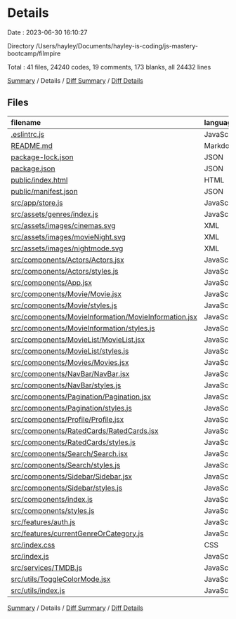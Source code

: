 # Details

Date : 2023-06-30 16:10:27

Directory /Users/hayley/Documents/hayley-is-coding/js-mastery-bootcamp/filmpire

Total : 41 files,  24240 codes, 19 comments, 173 blanks, all 24432 lines

[Summary](results.md) / Details / [Diff Summary](diff.md) / [Diff Details](diff-details.md)

## Files
| filename | language | code | comment | blank | total |
| :--- | :--- | ---: | ---: | ---: | ---: |
| [.eslintrc.js](/.eslintrc.js) | JavaScript | 67 | 0 | 1 | 68 |
| [README.md](/README.md) | Markdown | 1 | 0 | 1 | 2 |
| [package-lock.json](/package-lock.json) | JSON | 22,939 | 0 | 1 | 22,940 |
| [package.json](/package.json) | JSON | 56 | 0 | 1 | 57 |
| [public/index.html](/public/index.html) | HTML | 21 | 0 | 1 | 22 |
| [public/manifest.json](/public/manifest.json) | JSON | 25 | 0 | 1 | 26 |
| [src/app/store.js](/src/app/store.js) | JavaScript | 12 | 0 | 2 | 14 |
| [src/assets/genres/index.js](/src/assets/genres/index.js) | JavaScript | 46 | 0 | 4 | 50 |
| [src/assets/images/cinemas.svg](/src/assets/images/cinemas.svg) | XML | 1 | 0 | 0 | 1 |
| [src/assets/images/movieNight.svg](/src/assets/images/movieNight.svg) | XML | 1 | 0 | 0 | 1 |
| [src/assets/images/nightmode.svg](/src/assets/images/nightmode.svg) | XML | 1 | 0 | 0 | 1 |
| [src/components/Actors/Actors.jsx](/src/components/Actors/Actors.jsx) | JavaScript | 60 | 1 | 7 | 68 |
| [src/components/Actors/styles.js](/src/components/Actors/styles.js) | JavaScript | 14 | 0 | 2 | 16 |
| [src/components/App.jsx](/src/components/App.jsx) | JavaScript | 32 | 0 | 6 | 38 |
| [src/components/Movie/Movie.jsx](/src/components/Movie/Movie.jsx) | JavaScript | 27 | 0 | 5 | 32 |
| [src/components/Movie/styles.js](/src/components/Movie/styles.js) | JavaScript | 36 | 0 | 2 | 38 |
| [src/components/MovieInformation/MovieInformation.jsx](/src/components/MovieInformation/MovieInformation.jsx) | JavaScript | 168 | 0 | 13 | 181 |
| [src/components/MovieInformation/styles.js](/src/components/MovieInformation/styles.js) | JavaScript | 74 | 0 | 2 | 76 |
| [src/components/MovieList/MovieList.jsx](/src/components/MovieList/MovieList.jsx) | JavaScript | 16 | 0 | 5 | 21 |
| [src/components/MovieList/styles.js](/src/components/MovieList/styles.js) | JavaScript | 12 | 0 | 2 | 14 |
| [src/components/Movies/Movies.jsx](/src/components/Movies/Movies.jsx) | JavaScript | 40 | 0 | 8 | 48 |
| [src/components/NavBar/NavBar.jsx](/src/components/NavBar/NavBar.jsx) | JavaScript | 108 | 0 | 10 | 118 |
| [src/components/NavBar/styles.js](/src/components/NavBar/styles.js) | JavaScript | 35 | 0 | 3 | 38 |
| [src/components/Pagination/Pagination.jsx](/src/components/Pagination/Pagination.jsx) | JavaScript | 21 | 0 | 7 | 28 |
| [src/components/Pagination/styles.js](/src/components/Pagination/styles.js) | JavaScript | 15 | 0 | 2 | 17 |
| [src/components/Profile/Profile.jsx](/src/components/Profile/Profile.jsx) | JavaScript | 40 | 0 | 8 | 48 |
| [src/components/RatedCards/RatedCards.jsx](/src/components/RatedCards/RatedCards.jsx) | JavaScript | 18 | 0 | 5 | 23 |
| [src/components/RatedCards/styles.js](/src/components/RatedCards/styles.js) | JavaScript | 6 | 0 | 2 | 8 |
| [src/components/Search/Search.jsx](/src/components/Search/Search.jsx) | JavaScript | 38 | 0 | 7 | 45 |
| [src/components/Search/styles.js](/src/components/Search/styles.js) | JavaScript | 18 | 0 | 2 | 20 |
| [src/components/Sidebar/Sidebar.jsx](/src/components/Sidebar/Sidebar.jsx) | JavaScript | 72 | 6 | 8 | 86 |
| [src/components/Sidebar/styles.js](/src/components/Sidebar/styles.js) | JavaScript | 22 | 0 | 2 | 24 |
| [src/components/index.js](/src/components/index.js) | JavaScript | 11 | 0 | 1 | 12 |
| [src/components/styles.js](/src/components/styles.js) | JavaScript | 15 | 0 | 2 | 17 |
| [src/features/auth.js](/src/features/auth.js) | JavaScript | 21 | 0 | 7 | 28 |
| [src/features/currentGenreOrCategory.js](/src/features/currentGenreOrCategory.js) | JavaScript | 21 | 0 | 4 | 25 |
| [src/index.css](/src/index.css) | CSS | 12 | 0 | 3 | 15 |
| [src/index.js](/src/index.js) | JavaScript | 22 | 0 | 5 | 27 |
| [src/services/TMDB.js](/src/services/TMDB.js) | JavaScript | 41 | 12 | 16 | 69 |
| [src/utils/ToggleColorMode.jsx](/src/utils/ToggleColorMode.jsx) | JavaScript | 22 | 0 | 7 | 29 |
| [src/utils/index.js](/src/utils/index.js) | JavaScript | 33 | 0 | 8 | 41 |

[Summary](results.md) / Details / [Diff Summary](diff.md) / [Diff Details](diff-details.md)